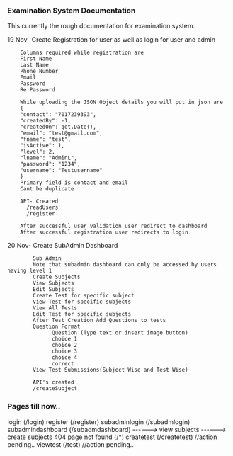 ### Examination System Documentation

This currently the rough documentation for examination system.

19 Nov- Create Registration for user as well as login for user and admin
      
        Columns required while registration are
        First Name
        Last Name
        Phone Number
        Email
        Password
        Re Password
        
        While uploading the JSON Object details you will put in json are
        {
        "contact": "7017239393",
        "createdBy": -1,
        "createdOn": get.Date(),
        "email": "test@gmail.com",
        "fname": "test",
        "isActive": 1,
        "level": 2,
        "lname": "AdminL",
        "password": "1234",
        "username": "Testusername"
        }
        Primary field is contact and email
        Cant be duplicate
        
        API- Created
          /readUsers
          /register
          
        After successful user validation user redirect to dashboard
        After successful registration user redirects to login

20 Nov- Create SubAdmin Dashboard

            Sub Admin
            Note that subadmin dashboard can only be accessed by users having level 1
            Create Subjects
            View Subjects
            Edit Subjects
            Create Test for specific subject
            View Test for specific subjects
            View All Tests
            Edit Test for specific subjects
            After Test Creation Add Questions to tests
            Question Format
                  Question (Type text or insert image button)
                  choice 1
                  choice 2
                  choice 3
                  choice 4
                  correct
            View Test Submissions(Subject Wise and Test Wise)
            
            API's created
            /createSubject

### Pages till now..
 login (/login)
 register (/register)
 subadminlogin (/subadmlogin)
 subadmindashboard (/subadmdashboard)  ------> view subjects
                                       ------> create subjects
 404 page not found (/*) 
 createtest (/createtest)   //action pending..
 viewtest (/test)           //action pending..